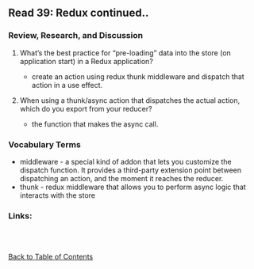 ## Read 39: Redux continued..

### Review, Research, and Discussion

1. What’s the best practice for “pre-loading” data into the store (on application start) in a Redux application?

   - create an action using redux thunk middleware and dispatch that action in a use effect.

1. When using a thunk/async action that dispatches the actual action, which do you export from your reducer?
   - the function that makes the async call.

### Vocabulary Terms

- middleware - a special kind of addon that lets you customize the dispatch function. It provides a third-party extension point between dispatching an action, and the moment it reaches the reducer.
- thunk - redux middleware that allows you to perform async logic that interacts with the store

### Links:

<br>
<br>

[Back to Table of Contents](../README.md)
